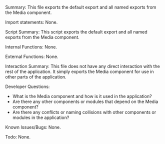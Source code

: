 Summary:
This file exports the default export and all named exports from the Media component.

Import statements:
None.

Script Summary:
This script exports the default export and all named exports from the Media component.

Internal Functions:
None.

External Functions:
None.

Interaction Summary:
This file does not have any direct interaction with the rest of the application. It simply exports the Media component for use in other parts of the application.

Developer Questions:
- What is the Media component and how is it used in the application?
- Are there any other components or modules that depend on the Media component?
- Are there any conflicts or naming collisions with other components or modules in the application? 

Known Issues/Bugs:
None.

Todo:
None.